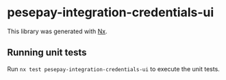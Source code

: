 # pesepay-integration-credentials-ui

This library was generated with [Nx](https://nx.dev).

## Running unit tests

Run `nx test pesepay-integration-credentials-ui` to execute the unit tests.
